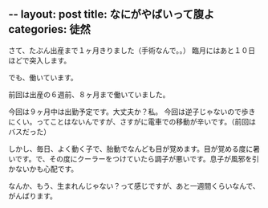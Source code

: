 --
layout: post
title: なにがやばいって腹よ
categories: 徒然
--

さて、たぶん出産まで１ヶ月きりました（手術なんで。。）
臨月にはあと１０日ほどで突入します。

でも、働いています。

前回は出産の６週前、８ヶ月まで働いていました。

今回は９ヶ月中は出勤予定です。大丈夫か？私。
今回は逆子じゃないので歩きにくい。ってことはないんですが、さすがに電車での移動が辛いです。（前回はバスだった）

しかし、毎日、よく動く子で、胎動でなんども目が覚めます。目が覚める度に暑いです。で、その度にクーラーをつけていたら調子が悪いです。息子が風邪を引かないかも心配です。

なんか、もう、生まれんじゃない？って感じですが、あと一週間くらいなんで、がんばります。

